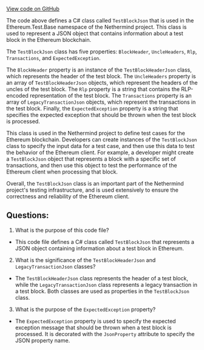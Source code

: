 [View code on GitHub](https://github.com/nethermindeth/nethermind/Ethereum.Test.Base/TestBlockJson.cs)

The code above defines a C# class called `TestBlockJson` that is used in the Ethereum.Test.Base namespace of the Nethermind project. This class is used to represent a JSON object that contains information about a test block in the Ethereum blockchain. 

The `TestBlockJson` class has five properties: `BlockHeader`, `UncleHeaders`, `Rlp`, `Transactions`, and `ExpectedException`. 

The `BlockHeader` property is an instance of the `TestBlockHeaderJson` class, which represents the header of the test block. The `UncleHeaders` property is an array of `TestBlockHeaderJson` objects, which represent the headers of the uncles of the test block. The `Rlp` property is a string that contains the RLP-encoded representation of the test block. The `Transactions` property is an array of `LegacyTransactionJson` objects, which represent the transactions in the test block. Finally, the `ExpectedException` property is a string that specifies the expected exception that should be thrown when the test block is processed. 

This class is used in the Nethermind project to define test cases for the Ethereum blockchain. Developers can create instances of the `TestBlockJson` class to specify the input data for a test case, and then use this data to test the behavior of the Ethereum client. For example, a developer might create a `TestBlockJson` object that represents a block with a specific set of transactions, and then use this object to test the performance of the Ethereum client when processing that block. 

Overall, the `TestBlockJson` class is an important part of the Nethermind project's testing infrastructure, and is used extensively to ensure the correctness and reliability of the Ethereum client.
## Questions: 
 1. What is the purpose of this code file?
- This code file defines a C# class called `TestBlockJson` that represents a JSON object containing information about a test block in Ethereum.

2. What is the significance of the `TestBlockHeaderJson` and `LegacyTransactionJson` classes?
- The `TestBlockHeaderJson` class represents the header of a test block, while the `LegacyTransactionJson` class represents a legacy transaction in a test block. Both classes are used as properties in the `TestBlockJson` class.

3. What is the purpose of the `ExpectedException` property?
- The `ExpectedException` property is used to specify the expected exception message that should be thrown when a test block is processed. It is decorated with the `JsonProperty` attribute to specify the JSON property name.